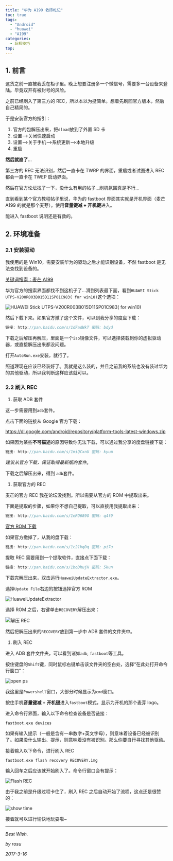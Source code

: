 ```yaml
---
title: "华为 A199 救砖札记"
toc: true
tags:
  - "Android"
  - "huawei"
  - "A199"
categories:
  - 玩机技巧
top:
---
```


## 1. 前言

这货之前一直被我丢在柜子里。晚上想要注册多一个微信号，需要多一台设备来登陆。毕竟双开有被封号的风险。

之前已经刷入了第三方的 REC，所以本以为挺简单。想着先刷回官方版本，然后自己精简的。

于是安装官方的指引：

1. 官方的包解压出来，把`dload`放到了外置 SD 卡
2. 设置-->关闭快速启动
3. 设置-->关于手机-->系统更新-->本地升级
4. 重启

**然后就崩了**...

第三方的 REC 无法识别，然后一直卡在 TWRP 的界面，重启或者试图进入 REC 都会一直卡在 TWEP 启动界面。

然后在官方论坛找了一下，没什么有用的帖子...刷机氛围真是不行...

直到看到某个官方教程帖子里说，华为的 fastboot 界面其实就是开机界面（麦芒A199 的就是那个麦芽）。使用**音量键减 + 开机键**进入。

能进入 fastboot 说明还是有救的。



## 2. 环境准备

### 2.1 安装驱动

我使用的是 Win10，需要安装华为的驱动之后才能识别设备，不然 fastboot 是无法查找到设备的。

[关键词搜索：麦芒 A199](http://consumer.huawei.com/cn/support/search/index.htm?keywords=%E9%BA%A6%E8%8A%92A199)

华为官方的搜索界面都找不到这机子了...滑到列表最下面，看到`HUAWEI Stick UTPS-V200R003B015D11SP01C983( for win10)`这个选项：

![HUAWEI Stick UTPS-V200R003B015D11SP01C983( for win10)](https://img.ioioi.top/wiki/58ca9d2bd48d2.png)

然后下载下来。如果官方撤了这个文件，可以到我分享的度盘下载：

```c
链接: http://pan.baidu.com/s/1dFadWkT 密码: bdyd
```

下载之后解压再解压，里面是一个`iso`镜像文件，可以选择装载到你的虚拟驱动器，或直接解压出来都没问题。

打开`AutoRun.exe`安装，就行了。

照道理现在应该已经装好了。我就是这么装的，并且之前我的系统也没有装过华为的其他驱动，所以我判断这样应该就可以。

### 2.2 刷入 REC

1. 获取 ADB 套件

这一步需要用到`adb`套件。

点击下面的链接从 Google 官方下载：

https://dl.google.com/android/repository/platform-tools-latest-windows.zip

如果因为某些**不可描述**的原因导致你无法下载，可以通过我分享的度盘链接下载：

```c
链接: http://pan.baidu.com/s/1miQCxnU 密码: kyum
```

*建议从官方下载，保证取得最新版的套件*。

下载之后解压出来，得到 `adb`套件。

1. 获取官方的 REC

麦芒的官方 REC 我在论坛没找到。所以需要从官方的 ROM 中提取出来。

下面是提取的步骤，如果你不想自己提取，可以直接用我提取出来：

```c
链接: http://pan.baidu.com/s/1eRO689O 密码: q4f9
```

[官方 ROM 下载](http://www.emui.com/plugin.php?id=hwdownload&mod=detail&mid=1)

如果官方撤掉了，从我的盘下载：

```c
链接: http://pan.baidu.com/s/1c21kqDq 密码: pi7u
```

提取 REC 需要用到一个提取软件，直接点下面下载：

```c
链接: http://pan.baidu.com/s/1boDhujH 密码: 5kun
```

下载完解压出来，双击运行`HuaweiUpdateExtractor.exe`。

选择`Update File`右边的按钮选择官方 ROM

![HuaweiUpdateExtractor](https://img.ioioi.top/wiki/58ca9fa275ed9.png)





选择 ROM 之后，右键单击`RECOVERY`解压出来：

![解压 REC](https://img.ioioi.top/wiki/58caa084186d0.png)



然后把解压出来的`RECOVERY`放到第一步中 ADB 套件的文件夹中。

1. 刷入 REC

进入 ADB 套件文件夹，可以看到诸如`adb`, `fastboot`等工具。

按住键盘的`Shift`键，同时鼠标右键单击该文件夹的空白处，选择“在此处打开命令行窗口”：

![open ps](https://img.ioioi.top/wiki/58caa1a512317.png)

我这里是`Powershell`窗口，大部分时候显示为`cmd`窗口。

按住手机**音量键减 + 开机键**进入`fastboot`模式，显示为开机的那个麦芽 logo。

进入命令行界面，输入以下命令检查设备是否链接：

```shell
fastboot.exe devices
```

如果有输入提示（一般是含有一串数字+英文字母），则意味着设备已经被识别了。如果没什么输出、提示，则意味着没有被识别。那么你要自行寻找其他驱动。

接着输入以下命令，进行刷入 REC

```shell
fastboot.exe flash recovery RECOVERY.img
```

输入回车之后应该就开始刷入了。命令行窗口会有提示：

![Flash REC](https://img.ioioi.top/wiki/58caa385361f6.png)

由于我之前是升级过程卡住了，刷入 REC 之后自动开始了流程，这点还是很赞的：

![show time](https://img.ioioi.top/wiki/58caa3eaaed61.jpg)

接着就可以进行愉快地玩耍啦~

------

*Best Wish.*

*by rosu*

*2017-3-16*

